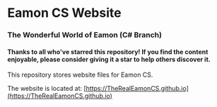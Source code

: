 # Eamon CS Website
### The Wonderful World of Eamon (C# Branch)

#### Thanks to all who've starred this repository!  If you find the content enjoyable, please consider giving it a star to help others discover it.

This repository stores website files for Eamon CS.

The website is located at:  [https://TheRealEamonCS.github.io](https://TheRealEamonCS.github.io)

